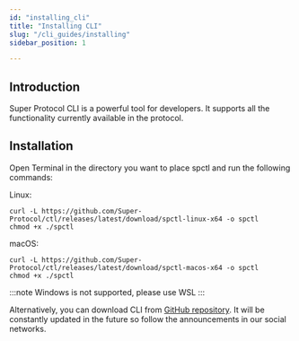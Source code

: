 ```yaml
---
id: "installing_cli"
title: "Installing CLI"
slug: "/cli_guides/installing"
sidebar_position: 1

---
```


## Introduction

Super Protocol CLI is a powerful tool for developers. It supports all the functionality currently available in the protocol.

## Installation

Open Terminal in the directory you want to place spctl and run the following commands:

Linux:
```
curl -L https://github.com/Super-Protocol/ctl/releases/latest/download/spctl-linux-x64 -o spctl
chmod +x ./spctl
```

macOS:
```
curl -L https://github.com/Super-Protocol/ctl/releases/latest/download/spctl-macos-x64 -o spctl
chmod +x ./spctl
```

:::note
Windows is not supported, please use WSL
:::

Alternatively, you can download CLI from [GitHub repository](https://github.com/Super-Protocol/ctl). It will be constantly updated in the future so follow the announcements in our social networks.
